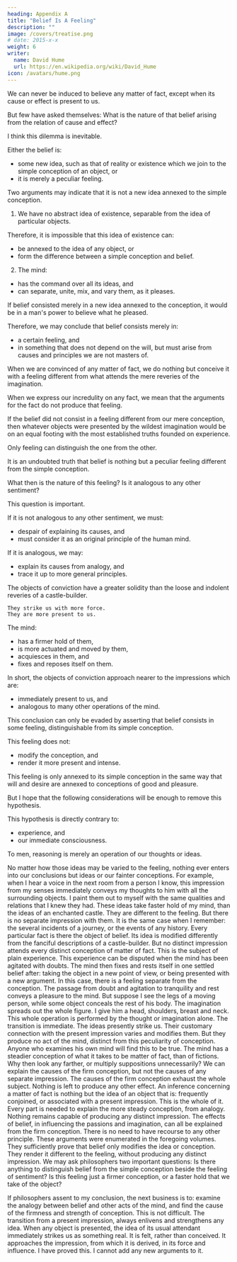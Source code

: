 ```yaml
---
heading: Appendix A
title: "Belief Is A Feeling"
description: ""
image: /covers/treatise.png
# date: 2015-x-x
weight: 6
writer:
  name: David Hume
  url: https://en.wikipedia.org/wiki/David_Hume
icon: /avatars/hume.png
---
```





We can never be induced to believe any matter of fact, except when its cause or effect is present to us.

But few have asked themselves: What is the nature of that belief arising from the relation of cause and effect?

I think this dilemma is inevitable.

Either the belief is:
- some new idea, such as that of reality or existence which we join to the simple conception of an object, or
- it is merely a peculiar feeling.

Two arguments may indicate that it is not a new idea annexed to the simple conception.

1. We have no abstract idea of existence, separable from the idea of particular objects.

Therefore, it is impossible that this idea of existence can:
- be annexed to the idea of any object, or
- form the difference between a simple conception and belief.

2. The mind:
- has the command over all its ideas, and
- can separate, unite, mix, and vary them, as it pleases.

If belief consisted merely in a new idea annexed to the conception, it would be in a man's power to believe what he pleased.

Therefore, we may conclude that belief consists merely in:
- a certain feeling, and
- in something that does not depend on the will, but must arise from causes and principles we are not masters of.

When we are convinced of any matter of fact, we do nothing but conceive it with a feeling different from what attends the mere reveries of the imagination.
    
When we express our incredulity on any fact, we mean that the arguments for the fact do not produce that feeling.

If the belief did not consist in a feeling different from our mere conception, then whatever objects were presented by the wildest imagination would be on an equal footing with the most established truths founded on experience.

Only feeling can distinguish the one from the other.

It is an undoubted truth that belief is nothing but a peculiar feeling different from the simple conception.

What then is the nature of this feeling? Is it analogous to any other sentiment?

This question is important.

If it is not analogous to any other sentiment, we must:
- despair of explaining its causes, and
- must consider it as an original principle of the human mind.

If it is analogous, we may:
- explain its causes from analogy, and
- trace it up to more general principles.

The objects of conviction have a greater solidity than the loose and indolent reveries of a castle-builder.

    They strike us with more force.
    They are more present to us.

The mind:
- has a firmer hold of them,
- is more actuated and moved by them,
- acquiesces in them, and
- fixes and reposes itself on them.

In short, the objects of conviction approach nearer to the impressions which are:
- immediately present to us, and
- analogous to many other operations of the mind.

This conclusion can only be evaded by asserting that belief consists in some feeling, distinguishable from its simple conception.

This feeling does not:
- modify the conception, and
- render it more present and intense.

This feeling is only annexed to its simple conception in the same way that will and desire are annexed to conceptions of good and pleasure.

But I hope that the following considerations will be enough to remove this hypothesis.

This hypothesis is directly contrary to:
- experience, and
- our immediate consciousness.

To men, reasoning is merely an operation of our thoughts or ideas.

No matter how those ideas may be varied to the feeling, nothing ever enters into our conclusions but ideas or our fainter conceptions.
        For example, when I hear a voice in the next room from a person I know, this impression from my senses immediately conveys my thoughts to him with all the surrounding objects.
            I paint them out to myself with the same qualities and relations that I knew they had.
            These ideas take faster hold of my mind, than the ideas of an enchanted castle.
            They are different to the feeling.
            But there is no separate impression with them.
        It is the same case when I remember:
            the several incidents of a journey, or
            the events of any history.
                Every particular fact is there the object of belief.
                Its idea is modified differently from the fanciful descriptions of a castle-builder.
            But no distinct impression attends every distinct conception of matter of fact.
        This is the subject of plain experience.
        This experience can be disputed when the mind has been agitated with doubts.
            The mind then fixes and rests itself in one settled belief after:
                taking the object in a new point of view, or
                being presented with a new argument.
            In this case, there is a feeling separate from the conception.
            The passage from doubt and agitation to tranquility and rest conveys a pleasure to the mind.
        But suppose I see the legs of a moving person, while some object conceals the rest of his body.
            The imagination spreads out the whole figure.
            I give him a head, shoulders, breast and neck.
        This whole operation is performed by the thought or imagination alone.
        The transition is immediate.
        The ideas presently strike us.
        Their customary connection with the present impression varies and modifies them.
            But they produce no act of the mind, distinct from this peculiarity of conception.
    Anyone who examines his own mind will find this to be true.
    The mind has a steadier conception of what it takes to be matter of fact, than of fictions.
        Why then look any farther, or multiply suppositions unnecessarily?
    We can explain the causes of the firm conception, but not the causes of any separate impression.
        The causes of the firm conception exhaust the whole subject.
        Nothing is left to produce any other effect.
        An inference concerning a matter of fact is nothing but the idea of an object that is:
            frequently conjoined, or
            associated with a present impression.
        This is the whole of it.
            Every part is needed to explain the more steady conception, from analogy.
            Nothing remains capable of producing any distinct impression.
    The effects of belief, in influencing the passions and imagination, can all be explained from the firm conception.
        There is no need to have recourse to any other principle.
        These arguments were enumerated in the foregoing volumes.
            They sufficiently prove that belief only modifies the idea or conception.
            They render it different to the feeling, without producing any distinct impression.
        We may ask philosophers two important questions:
            Is there anything to distinguish belief from the simple conception beside the feeling of sentiment?
            Is this feeling just a firmer conception, or a faster hold that we take of the object?

If philosophers assent to my conclusion, the next business is to:
    examine the analogy between belief and other acts of the mind, and
    find the cause of the firmness and strength of conception.
This is not difficult.
    The transition from a present impression, always enlivens and strengthens any idea.
When any object is presented, the idea of its usual attendant immediately strikes us as something real.
    It is felt, rather than conceived.
    It approaches the impression, from which it is derived, in its force and influence.
    I have proved this.
    I cannot add any new arguments to it.

